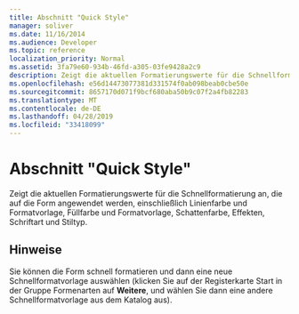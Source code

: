 ```yaml
---
title: Abschnitt "Quick Style"
manager: soliver
ms.date: 11/16/2014
ms.audience: Developer
ms.topic: reference
localization_priority: Normal
ms.assetid: 3fa79e60-934b-46fd-a305-03fe9428a2c9
description: Zeigt die aktuellen Formatierungswerte für die Schnellformatierung an, die auf die Form angewendet werden, einschließlich Linienfarbe und Formatvorlage, Füllfarbe und Formatvorlage, Schattenfarbe, Effekten, Schriftart und Stiltyp.
ms.openlocfilehash: e56d14473077381d331574f0ab098beab0cbe50e
ms.sourcegitcommit: 8657170d071f9bcf680aba50b9c07f2a4fb82283
ms.translationtype: MT
ms.contentlocale: de-DE
ms.lasthandoff: 04/28/2019
ms.locfileid: "33418099"
---
```

# <a name="quick-style-section"></a>Abschnitt "Quick Style"

Zeigt die aktuellen Formatierungswerte für die Schnellformatierung an, die auf die Form angewendet werden, einschließlich Linienfarbe und Formatvorlage, Füllfarbe und Formatvorlage, Schattenfarbe, Effekten, Schriftart und Stiltyp. 
  
## <a name="remarks"></a>Hinweise

Sie können die Form schnell formatieren und dann eine  neue Schnellformatvorlage auswählen (klicken Sie auf der Registerkarte Start in der Gruppe Formenarten auf **Weitere**, und wählen Sie dann eine andere Schnellformatvorlage aus dem Katalog aus). 
  

